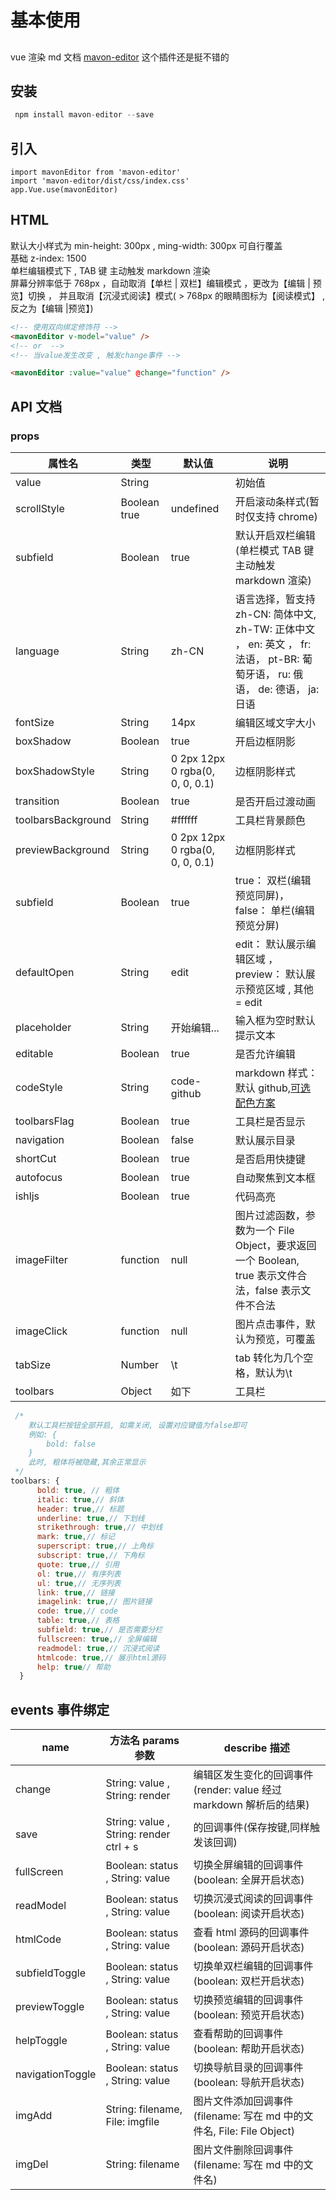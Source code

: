 # 基本使用

##

vue 渲染 md 文档 [mavon-editor](https://www.npmjs.com/package/mavon-editor) 这个插件还是挺不错的

## 安装

```js
 npm install mavon-editor --save
```

## 引入

```
import mavonEditor from 'mavon-editor'
import 'mavon-editor/dist/css/index.css'
app.Vue.use(mavonEditor)
```

## HTML

默认大小样式为 min-height: 300px , ming-width: 300px 可自行覆盖  
基础 z-index: 1500  
单栏编辑模式下 , TAB 键 主动触发 markdown 渲染  
屏幕分辨率低于 768px ，自动取消【单栏 | 双栏】编辑模式 ，更改为【编辑 | 预览】切换 ， 并且取消【沉浸式阅读】模式( > 768px 的眼睛图标为【阅读模式】 , 反之为【编辑 |预览】)

```html
<!-- 使用双向绑定修饰符 -->
<mavonEditor v-model="value" />
<!-- or  -->
<!-- 当value发生改变 , 触发change事件 -->

<mavonEditor :value="value" @change="function" />
```

## API 文档

### props

| 属性名             | 类型         | 默认值                          | 说明                                                                                                                         |
| ------------------ | ------------ | ------------------------------- | ---------------------------------------------------------------------------------------------------------------------------- |
| value              | String       |                                 | 初始值                                                                                                                       |
| scrollStyle        | Boolean true | undefined                       | 开启滚动条样式(暂时仅支持 chrome)                                                                                            |
| subfield           | Boolean      | true                            | 默认开启双栏编辑(单栏模式 TAB 键主动触发 markdown 渲染)                                                                      |
| language           | String       | zh-CN                           | 语言选择，暂支持 zh-CN: 简体中文, zh-TW: 正体中文 ， en: 英文 ， fr: 法语， pt-BR: 葡萄牙语， ru: 俄语， de: 德语， ja: 日语 |
| fontSize           | String       | 14px                            | 编辑区域文字大小                                                                                                             |
| boxShadow          | Boolean      | true                            | 开启边框阴影                                                                                                                 |
| boxShadowStyle     | String       | 0 2px 12px 0 rgba(0, 0, 0, 0.1) | 边框阴影样式                                                                                                                 |
| transition         | Boolean      | true                            | 是否开启过渡动画                                                                                                             |
| toolbarsBackground | String       | #ffffff                         | 工具栏背景颜色                                                                                                               |
| previewBackground  | String       | 0 2px 12px 0 rgba(0, 0, 0, 0.1) | 边框阴影样式                                                                                                                 |
| subfield           | Boolean      | true                            | true： 双栏(编辑预览同屏)， false： 单栏(编辑预览分屏)                                                                       |
| defaultOpen        | String       | edit                            | edit： 默认展示编辑区域 ， preview： 默认展示预览区域 , 其他 = edit                                                          |
| placeholder        | String       | 开始编辑...                     | 输入框为空时默认提示文本                                                                                                     |
| editable           | Boolean      | true                            | 是否允许编辑                                                                                                                 |
| codeStyle          | String       | code-github                     | markdown 样式： 默认 github,[可选配色方案](https://github.com/hinesboy/mavonEditor/blob/HEAD/src/lib/core/hljs/lang.hljs.css.js)                                                                                    |
| toolbarsFlag       | Boolean      | true                            | 工具栏是否显示                                                                                                               |
| navigation         | Boolean      | false                           | 默认展示目录                                                                                                                 |
| shortCut           | Boolean      | true                            | 是否启用快捷键                                                                                                               |
| autofocus          | Boolean      | true                            | 自动聚焦到文本框                                                                                                             |
| ishljs             | Boolean      | true                            | 代码高亮                                                                                                                     |
| imageFilter        | function     | null                            | 图片过滤函数，参数为一个 File Object，要求返回一个 Boolean, true 表示文件合法，false 表示文件不合法                          |
| imageClick         | function     | null                            | 图片点击事件，默认为预览，可覆盖                                                                                             |
| tabSize            | Number       | \t                              | tab 转化为几个空格，默认为\t                                                                                                 |
| toolbars           | Object       | 如下                            | 工具栏                                                                                                                       |

```js
 /*
    默认工具栏按钮全部开启, 如需关闭, 设置对应键值为false即可
    例如: {
        bold: false
    }
    此时, 粗体将被隐藏,其余正常显示
 */
toolbars: {
      bold: true, // 粗体
      italic: true,// 斜体
      header: true,// 标题
      underline: true,// 下划线
      strikethrough: true,// 中划线
      mark: true,// 标记
      superscript: true,// 上角标
      subscript: true,// 下角标
      quote: true,// 引用
      ol: true,// 有序列表
      ul: true,// 无序列表
      link: true,// 链接
      imagelink: true,// 图片链接
      code: true,// code
      table: true,// 表格
      subfield: true,// 是否需要分栏
      fullscreen: true,// 全屏编辑
      readmodel: true,// 沉浸式阅读
      htmlcode: true,// 展示html源码
      help: true// 帮助
  } 
```

## events 事件绑定

| name             | 方法名 params 参数                      | describe 描述                                                         |
| ---------------- | --------------------------------------- | --------------------------------------------------------------------- |
| change           | String: value , String: render          | 编辑区发生变化的回调事件(render: value 经过 markdown 解析后的结果)    |
| save             | String: value , String: render ctrl + s | 的回调事件(保存按键,同样触发该回调)                                   |
| fullScreen       | Boolean: status , String: value         | 切换全屏编辑的回调事件(boolean: 全屏开启状态)                         |
| readModel        | Boolean: status , String: value         | 切换沉浸式阅读的回调事件(boolean: 阅读开启状态)                       |
| htmlCode         | Boolean: status , String: value         | 查看 html 源码的回调事件(boolean: 源码开启状态)                       |
| subfieldToggle   | Boolean: status , String: value         | 切换单双栏编辑的回调事件(boolean: 双栏开启状态)                       |
| previewToggle    | Boolean: status , String: value         | 切换预览编辑的回调事件(boolean: 预览开启状态)                         |
| helpToggle       | Boolean: status , String: value         | 查看帮助的回调事件(boolean: 帮助开启状态)                             |
| navigationToggle | Boolean: status , String: value         | 切换导航目录的回调事件(boolean: 导航开启状态)                         |
| imgAdd           | String: filename, File: imgfile         | 图片文件添加回调事件(filename: 写在 md 中的文件名, File: File Object) |
| imgDel           | String: filename                        | 图片文件删除回调事件(filename: 写在 md 中的文件名)                    |
